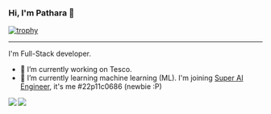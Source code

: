 ### Hi, I'm Pathara 👋

[![trophy](https://github-profile-trophy.vercel.app/?username=patharanordev&margin-w=5)](https://github.com/patharanordev)

---

I'm Full-Stack developer.

- 🔭 I’m currently working on Tesco.
- 🌱 I’m currently learning machine learning (ML). I'm joining [Super AI Engineer](https://superai.aiat.or.th/), it's me #22p11c0686 (newbie :P)

<div>
  <img align="left" src="https://github-readme-stats.vercel.app/api?username=patharanordev&count_private=true&include_all_commits=true" />
  <img src="https://github-readme-stats.vercel.app/api/top-langs/?username=patharanordev&layout=compact&hide=Jupyter%20Notebook" />
</div>


<!--
**patharanordev/patharanordev** is a ✨ _special_ ✨ repository because its `README.md` (this file) appears on your GitHub profile.

Here are some ideas to get you started:

- 🔭 I’m currently working on ...
- 🌱 I’m currently learning ...
- 👯 I’m looking to collaborate on ...
- 🤔 I’m looking for help with ...
- 💬 Ask me about ...
- 📫 How to reach me: ...
- 😄 Pronouns: ...
- ⚡ Fun fact: ...
-->
